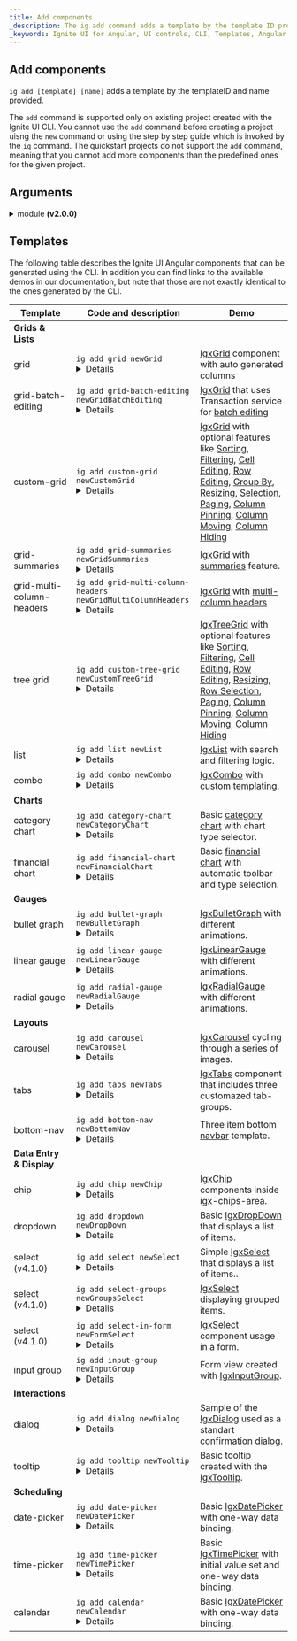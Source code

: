 ```yaml
---
title: Add components
_description: The ig add command adds a template by the template ID provided.
_keywords: Ignite UI for Angular, UI controls, CLI, Templates, Angular widgets, web widgets, UI widgets, Angular, Native Angular Components Suite, Native Angular Controls, Native Angular Components Library
---
```


## Add components

`ig add [template] [name]` adds a template by the templateID and name provided.

The `add` command is supported only on existing project created with the Ignite UI CLI. You cannot use the `add` command before creating a project uisng the `new` command or using the step by step guide which is invoked by the `ig` command. 
The quickstart projects do not support the `add` command, meaning that you cannot add more components than the predefined ones for the given project.

## Arguments
<details>
  <summary>module <span align="right"><strong>(v2.0.0)</strong></span></summary>
  <p>
    <code>module</code> (alias: <code>-m</code>)
  </p>
  <p>
    <i>note: module argument is applicable only in Angular projects.</i>
  </p> 
  <p>
    Path to the module.ts file, relative to the /src/app/ folder, for the module where the new component should be registered:
  </p>
  <code>ig add grid newCombo --name=myModule/myModule.module.ts</code>
</details>

## Templates

The following table describes the Ignite UI Angular components that can be generated using the CLI. In addition you can find links to the available demos in our documentation, but note that those are not exactly identical to the ones generated by the CLI.

| Template          |  Code and description                                                                         | Demo               |
| ----------------- | --------------------------------------------------------------------------------------------  |------------------- |
|<b>Grids & Lists</b>|                                                                                              |                    |
|grid               |<code>ig add grid newGrid</code><details>Basic template for IgxGrid.</details>                 |[IgxGrid](../../grid/grid.md) component with auto generated columns |
|grid-batch-editing |<code>ig add grid-batch-editing newGridBatchEditing</code><details>Sample IgxGrid with batch editing.</details>                 |[IgxGrid](../../grid/grid.md) that uses Transaction service for [batch editing](../../grid/batch_editing.md) |
|custom-grid        |<code>ig add custom-grid newCustomGrid</code><details>IgxGrid with optional features like sorting, filtering, editing, etc.</details>| [IgxGrid](../../grid/grid.md) with optional features like [Sorting](../../grid/sorting.md), [Filtering](../../grid/filtering.md), [Cell Editing](../../grid/editing.md), [Row Editing](../../grid/row_editing.md), [Group By](../../grid/groupby.md), [Resizing](../../grid/column_resizing.md), [Selection](../../grid/selection.md), [Paging](../../grid/paging.md), [Column Pinning](../../grid/column_pinning.md), [Column Moving](../../grid/column_moving.md), [Column Hiding](../../grid/column_hiding.md) |
|grid-summaries     |<code>ig add grid-summaries newGridSummaries</code><details>IgxGrid with summaries feature.</details>| [IgxGrid](../../grid/grid.md) with [summaries](../../grid/summaries.md) feature.|
|grid-multi-column-headers|<code>ig add grid-multi-column-headers newGridMultiColumnHeaders</code><details>IgxGrid with multiple header columns.</details> | [IgxGrid](../../grid/grid.md) with [multi-column headers](../../grid/multi_column_headers.md) |
|tree grid          |<code>ig add custom-tree-grid newCustomTreeGrid</code><details>IgxTreeGrid with optional features like sorting, filtering, row editing, etc.</details> |[IgxTreeGrid](../../treegrid/tree_grid.md) with optional features like [Sorting](../../treegrid/sorting.md), [Filtering](../../treegrid/filtering.md), [Cell Editing](../../treegrid/editing.md), [Row Editing](../../treegrid/row_editing.md), [Resizing](../../treegrid/column_resizing.md), [Row Selection](../../treegrid/selection.md), [Paging](../../treegrid/paging.md), [Column Pinning](../../treegrid/column_pinning.md), [Column Moving](../../treegrid/column_moving.md), [Column Hiding](../../treegrid/column_hiding.md) |       
|list               |<code>ig add list newList</code><details>Basic IgxList.</details>                              |[IgxList](../../list.md) with search and filtering logic. |
|combo              |<code>ig add combo newCombo</code><details>Basic IgxCombo with templating.</details>           |[IgxCombo](../../combo.md) with custom [templating](../../combo_templates.md). |
|<b>Charts</b>      |                                                                                               |
|category chart     | <code>ig add category-chart newCategoryChart</code><details>Basic category chart with chart type selector.</details>| Basic [category chart](../../categorychart.md) with chart type selector.| 
|financial chart    | <code>ig add financial-chart newFinancialChart</code><details>Basic financial chart with automatic toolbar and type selection.</details>| Basic [financial chart](../../financialchart.md) with automatic toolbar and type selection.|               
|<b>Gauges</b>|                                                                                                     |
|bullet graph       |<code>ig add bullet-graph newBulletGraph</code><details>IgxBulletGraph with different animations.</details>| [IgxBulletGraph](../../bulletgraph.md) with different animations.|
|linear gauge       |<code>ig add linear-gauge newLinearGauge</code><details>IgxLinearGauge with different animations.</details>| [IgxLinearGauge](../../lineargauge.md) with different animations.|
|radial gauge       |<code>ig add radial-gauge newRadialGauge</code><details>IgxRadialGauge with different animations.</details>| [IgxRadialGauge](../../radialgauge.md) with different animations.|
|<b>Layouts</b>     |                                                                                               | 
|carousel           | <code>ig add carousel newCarousel</code><details>Basic IgxCarousel.</details>                 | [IgxCarousel](../../carousel.md) cycling through a series of images.                 |
|tabs               | <code>ig add tabs newTabs</code><details>Basic IgxTabs.</details>                             | [IgxTabs](../../tabs.md) component that includes three customazed tab-groups.                             |
|bottom-nav         | <code>ig add bottom-nav newBottomNav</code><details>Three item bottom-nav template.</details> | Three item bottom [navbar](../../navbar.md) template. |
|<b>Data Entry & Display</b>|   
|chip               | <code>ig add chip newChip</code><details>Basic IgxChip.</details>                             | [IgxChip](../../chip.md) components inside igx-chips-area.                             |
|dropdown           | <code>ig add dropdown newDropDown</code><details>Basic IgxDropDown.</details>                 | Basic [IgxDropDown](../../drop_down.md) that displays a list of items.                 |
|select (v4.1.0)    | <code>ig add select newSelect</code><details>Basic IgxSelect.</details>| Simple [IgxSelect](../../select.md) that displays a list of items..|
|select (v4.1.0)    | <code>ig add select-groups newGroupsSelect</code><details>Select With Groups.</details>       | [IgxSelect](../../select.md) displaying grouped items.       | 
|select (v4.1.0)    | <code>ig add select-in-form newFormSelect</code><details>IgxSelect in a form.</details>       | [IgxSelect](../../select.md) component usage in a form.       |                                                                   
|input group        | <code>ig add input-group newInputGroup</code><details>Basic IgxInputGroup form view.</details>| Form view created with [IgxInputGroup](../../input_group.md).| 
|<b>Interactions</b>|   
|dialog             | <code>ig add dialog newDialog</code><details>Basic IgxDialog.</details>                       | Sample of the [IgxDialog](../../dialog.md) used as a standart confirmation dialog.                       | 
|tooltip            | <code>ig add tooltip newTooltip</code><details>A fully customizable tooltip.</details>        | Basic tooltip created with the [IgxTooltip](../../tooltip.md).        |
|<b>Scheduling</b>  |                                                                                               |
|date-picker        | <code>ig add date-picker newDatePicker</code><details>Basic IgxDatePicker.</details>          | Basic [IgxDatePicker](../../date_picker.md) with one-way data binding.          |
|time-picker        | <code>ig add time-picker newTimePicker</code><details>Basic IgxTimePicker.</details>          | Basic [IgxTimePicker](../../time_picker.md) with initial value set and one-way data binding.           |
|calendar           | <code>ig add calendar newCalendar</code><details>IgxCalendar with single selection.</details> | Basic [IgxDatePicker](../../date_picker.md) with one-way data binding.          |

